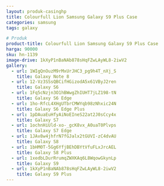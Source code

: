 ```yaml
---
layout: produk-casinghp
title: Colourfull Lion Samsung Galaxy S9 Plus Case
categories: samsung
tags: galaxy

# Produk
product-title: Colourfull Lion Samsung Galaxy S9 Plus Case
harga: 90000
sku: hn-1139
image-drive: 1kXyP1nBaNAb878sHqFZwLAyWL8-2iwV2
gallery:
  - url: 1WIgQnOuzM9rMxUrJHC3_pg9h4T_nXj_S
    title: Galaxy Note 8
  - url: 12-Vz3SSsQBCifHGizodA5x61VByJ2ren
    title: Galaxy S6
  - url: 1Fq5cNzjn3O1hBWwgZhIUHT7jLZ198-tN
    title: Galaxy S6 Edge
  - url: 1ho-RfcL4XHgUTbrCMWYqb98zNhxic24N
    title: Galaxy S6 Edge Plus
  - url: 1pDAuaEuHfyAiNoEIneS22at2J0sCcy4x
    title: Galaxy S7
  - url: 1ochnHiUld-xo-_gcK8vx_A0uaT0Plvps
    title: Galaxy S7 Edge
  - url: 1JAv8w4jhfrN7fGJalx2tGUVI-zC4dvAU
    title: Galaxy S8
  - url: 1bHM0T-5Gg6YfjBEhDBYtVfuFLxJrcAEL
    title: Galaxy S8 Plus
  - url: 1xedbLDurRrumqZWXKAq6L8WqowGkynLp
    title: Galaxy S9
  - url: 1kXyP1nBaNAb878sHqFZwLAyWL8-2iwV2
    title: Galaxy S9 Plus
---
```

